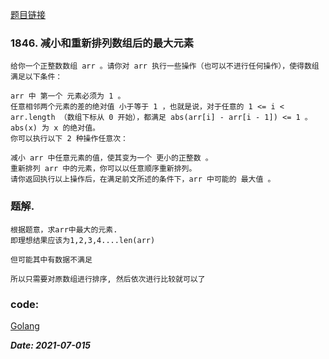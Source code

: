 [题目链接](https://leetcode-cn.com/problems/maximum-element-after-decreasing-and-rearranging/)
    
### 1846. 减小和重新排列数组后的最大元素
    给你一个正整数数组 arr 。请你对 arr 执行一些操作（也可以不进行任何操作），使得数组满足以下条件：
    
    arr 中 第一个 元素必须为 1 。
    任意相邻两个元素的差的绝对值 小于等于 1 ，也就是说，对于任意的 1 <= i < arr.length （数组下标从 0 开始），都满足 abs(arr[i] - arr[i - 1]) <= 1 。abs(x) 为 x 的绝对值。
    你可以执行以下 2 种操作任意次：
    
    减小 arr 中任意元素的值，使其变为一个 更小的正整数 。
    重新排列 arr 中的元素，你可以以任意顺序重新排列。
    请你返回执行以上操作后，在满足前文所述的条件下，arr 中可能的 最大值 。 
   
### 题解.
    根据题意，求arr中最大的元素.
    即理想结果应该为1,2,3,4....len(arr)
    
    但可能其中有数据不满足
    
    所以只需要对原数组进行排序, 然后依次进行比较就可以了

### code:
[Golang](https://github.com/Archangel59/LeetCode/blob/main/1846/1846.go)  

***Date: 2021-07-015***